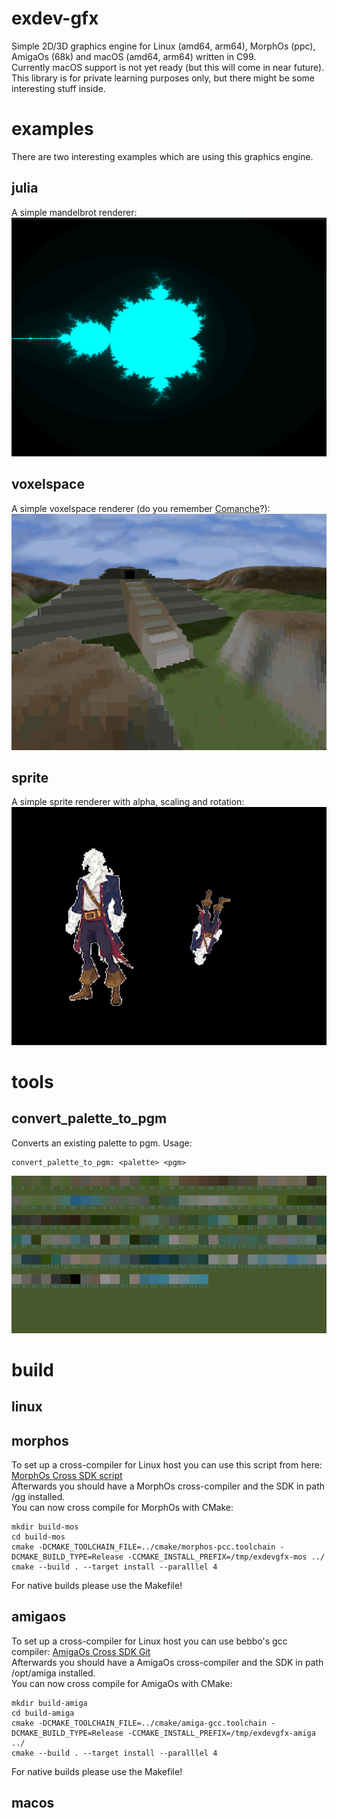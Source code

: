 # exdev-gfx
Simple 2D/3D graphics engine for Linux (amd64, arm64), MorphOs (ppc), AmigaOs (68k) and macOS (amd64, arm64) written in C99.  
Currently macOS support is not yet ready (but this will come in near future). 
This library is for private learning purposes only, but there might be some interesting stuff inside.  

# examples
There are two interesting examples which are using this graphics engine.  

## julia
A simple mandelbrot renderer:  
![julia](screenshots/julia.png)

## voxelspace
A simple voxelspace renderer (do you remember [Comanche](https://en.wikipedia.org/wiki/Comanche_(video_game_series))?):  
![voxelspace](screenshots/voxelspace.png)

## sprite
A simple sprite renderer with alpha, scaling and rotation:
![sprite](screenshots/sprite.png)

# tools
## convert_palette_to_pgm
Converts an existing palette to pgm. 
Usage:

    convert_palette_to_pgm: <palette> <pgm>

![palette](screenshots/palette.png)

# build

## linux

## morphos
To set up a cross-compiler for Linux host you can use this script from here: [MorphOs Cross SDK script](https://bigfoot.morphos-team.net/files/setup-cross-sdk.sh)  
Afterwards you should have a MorphOs cross-compiler and the SDK in path /gg installed.   
You can now cross compile for MorphOs with CMake:

    mkdir build-mos
    cd build-mos
    cmake -DCMAKE_TOOLCHAIN_FILE=../cmake/morphos-pcc.toolchain -DCMAKE_BUILD_TYPE=Release -CCMAKE_INSTALL_PREFIX=/tmp/exdevgfx-mos ../
    cmake --build . --target install --paralllel 4

For native builds please use the Makefile!

## amigaos
To set up a cross-compiler for Linux host you can use bebbo's gcc compiler: [AmigaOs Cross SDK Git](https://github.com/bebbo/amiga-gcc)  
Afterwards you should have a AmigaOs cross-compiler and the SDK in path /opt/amiga installed.   
You can now cross compile for AmigaOs with CMake:

    mkdir build-amiga
    cd build-amiga
    cmake -DCMAKE_TOOLCHAIN_FILE=../cmake/amiga-gcc.toolchain -DCMAKE_BUILD_TYPE=Release -CCMAKE_INSTALL_PREFIX=/tmp/exdevgfx-amiga ../
    cmake --build . --target install --paralllel 4

For native builds please use the Makefile!

## macos
